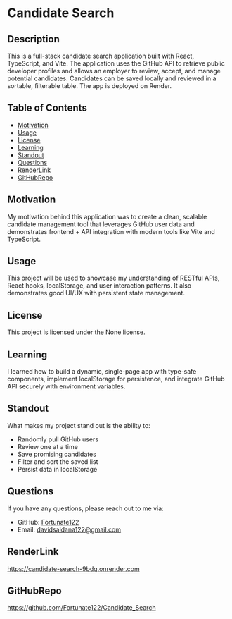 # Candidate Search

## Description
This is a full-stack candidate search application built with React, TypeScript, and Vite. The application uses the GitHub API to retrieve public developer profiles and allows an employer to review, accept, and manage potential candidates. Candidates can be saved locally and reviewed in a sortable, filterable table. The app is deployed on Render.

## Table of Contents
- [Motivation](#motivation)
- [Usage](#usage)
- [License](#license)
- [Learning](#learning)
- [Standout](#standout)
- [Questions](#questions)
- [RenderLink](#renderlink)
- [GitHubRepo](#githubrepo)

## Motivation
My motivation behind this application was to create a clean, scalable candidate management tool that leverages GitHub user data and demonstrates frontend + API integration with modern tools like Vite and TypeScript.

## Usage
This project will be used to showcase my understanding of RESTful APIs, React hooks, localStorage, and user interaction patterns. It also demonstrates good UI/UX with persistent state management.

## License
This project is licensed under the None license.

## Learning
I learned how to build a dynamic, single-page app with type-safe components, implement localStorage for persistence, and integrate GitHub API securely with environment variables.

## Standout
What makes my project stand out is the ability to:
- Randomly pull GitHub users
- Review one at a time
- Save promising candidates
- Filter and sort the saved list
- Persist data in localStorage

## Questions
If you have any questions, please reach out to me via:
- GitHub: [Fortunate122](https://github.com/Fortunate122)
- Email: davidsaldana122@gmail.com

## RenderLink
https://candidate-search-9bdq.onrender.com

## GitHubRepo
https://github.com/Fortunate122/Candidate_Search